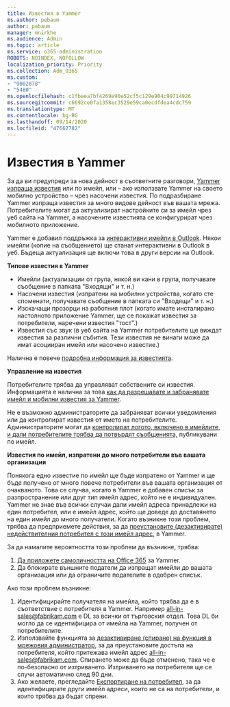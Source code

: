 ```yaml
---
title: Известия в Yammer
ms.author: pebaum
author: pebaum
manager: mnirkhe
ms.audience: Admin
ms.topic: article
ms.service: o365-administration
ROBOTS: NOINDEX, NOFOLLOW
localization_priority: Priority
ms.collection: Adm_O365
ms.custom:
- "9002878"
- "5480"
ms.openlocfilehash: c1fbeea7bf4269e90e52cf5c129e904c99714926
ms.sourcegitcommit: c6692ce0fa1358ec3529e59ca0ecdfdea4cdc759
ms.translationtype: MT
ms.contentlocale: bg-BG
ms.lasthandoff: 09/14/2020
ms.locfileid: "47662782"
---
```

# <a name="notifications-in-yammer"></a>Известия в Yammer

За да ви предупреди за нова дейност в съответните разговори, [Yammer изпраща известия](https://support.microsoft.com/en-gb/office/enable-or-disable-yammer-email-and-phone-notifications-93e530e0-189f-4768-8f28-7683d48cc996) или по имейл, или – ако използвате Yammer на своето мобилно устройство – чрез насочени известия. По подразбиране Yammer изпраща известия за много видове дейност във вашата мрежа. Потребителите могат да актуализират настройките си за имейл чрез уеб сайта на Yammer, а насочените известията се конфигурират чрез мобилното приложение. 

Yammer е добавил поддръжка за [интерактивни имейли в Outlook](https://techcommunity.microsoft.com/t5/outlook-blog/interactive-yammer-emails-in-outlook-on-the-web-are-here/ba-p/1209420). Някои имейли (копие на съобщението) ще станат интерактивни в Outlook в уеб. Бъдеща актуализация ще включи това в други версии на Outlook.

**Типове известия в Yammer**

- Имейли (актуализации от група, някой ви кани в група, получавате съобщение в папката "Входящи" и т. н.)
- Насочени известия (изпратени на мобилни устройства, когато сте споменати, получавате съобщение в папката си "Входящи" и т. н.)
- Изскачащи прозорци на работния плот (когато имате инсталирано настолното приложение Yammer, ще се покажат известия за потребители, наречени известия "тост".)
- Известия със звук (в уеб сайта на Yammer потребителите ще виждат известия за различни събития. Тези известия не винаги може да имат асоцииран имейл или насочено известие.)

Налична е повече [подробна информация за известията](https://support.microsoft.com/en-gb/office/enable-or-disable-yammer-email-and-phone-notifications-93e530e0-189f-4768-8f28-7683d48cc996).

**Управление на известия**

Потребителите трябва да управляват собствените си известия. Информацията е налична за това [как да разрешавате и забранявате имейл и мобилни известия за Yammer](https://support.microsoft.com/en-gb/office/enable-or-disable-yammer-email-and-phone-notifications-93e530e0-189f-4768-8f28-7683d48cc996). 

Не е възможно администраторите да забраняват всички уведомления или да контролират известия от името на потребителите. Администраторите могат да [контролират логото, включено в имейлите, и дали потребителите трябва да потвърдят съобщенията,](https://docs.microsoft.com/yammer/configure-your-yammer-network/configure-email-and-yammer) публикувани по имейл.

**Известия по имейл, изпратени до много потребители във вашата организация**

Понякога едно известие по имейл ще бъде изпратено от Yammer и ще бъде получено от много повече потребители във вашата организация от очакваното. Това се случва, когато в Yammer е добавен списък за разпространение или друг тип имейл адрес, който не е индивидуален. Yammer не знае във всички случаи дали имейл адреса принадлежи на един потребител, или е имейл адрес, който ще доведе до доставянето на един имейл до много получатели. Когато възникне този проблем, трябва да предприемете действия, за да [преустановите (дезактивирате) недействителния потребител с този имейл адрес,](https://docs.microsoft.com/yammer/manage-yammer-users/add-block-or-remove-users#remove-users) в Yammer. 

За да намалите вероятността този проблем да възникне, трябва:

1. [Да приложете самоличността на Office 365](https://docs.microsoft.com/yammer/configure-your-yammer-network/enforce-office-365-identity) за Yammer.
2. Да блокирате външните податели да изпращат имейли до вашата организация или да ограничите подателите в одобрен списък.

Ако този проблем възникне:

1. Идентифицирайте получателя на имейла, който трябва да е в съответствие с потребителя в Yammer. Например all-in-sales@fabrikam.com е DL за всички от търговския отдел. Това DL би могло да се идентифицира от имейла на Yammer, получен от потребителите.
2. Използвайте функцията за [дезактивиране (спиране) на функция в мрежовия администратор](https://docs.microsoft.com/yammer/manage-yammer-users/add-block-or-remove-users#remove-users), за да преустановите достъпа на потребителя, който притежава имейл адрес all-in-sales@fabrikam.com. Спирането може да бъде отменено, така че е по-безопасно от изтриването. Изтриването на потребителя ще се случи автоматично след 90 дни.
3. Ако желаете, прегледайте [Експортиране на потребител](https://docs.microsoft.com/yammer/manage-security-and-compliance/export-yammer-enterprise-data#ExportUsers), за да идентифицирате други имейл адреси, които не са на потребители, и които трябва да бъдат спрени.
